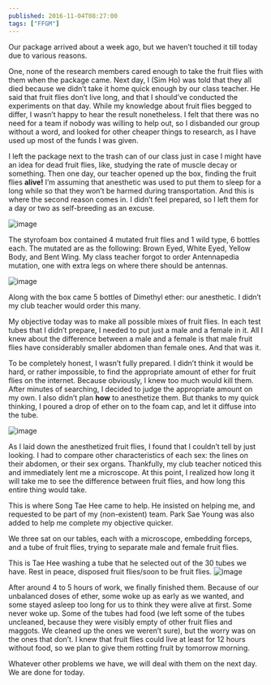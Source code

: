 ```yaml
---
published: 2016-11-04T08:27:00
tags: ["FFGM"]
---
```


Our package arrived about a week ago, but we haven’t touched it till today due to various reasons.

One, none of the research members cared enough to take the fruit flies with them when the package came. Next day, I (Sim Ho) was told that they all died because we didn’t take it home quick enough by our class teacher. He said that fruit flies don’t live long, and that I should’ve conducted the experiments on that day. While my knowledge about fruit flies begged to differ, I wasn’t happy to hear the result nonetheless. I felt that there was no need for a team if nobody was willing to help out, so I disbanded our group without a word, and looked for other cheaper things to research, as I have used up most of the funds I was given.

I left the package next to the trash can of our class just in case I might have an idea for dead fruit flies, like, studying the rate of muscle decay or something. Then one day, our teacher opened up the box, finding the fruit flies **alive!** I’m assuming that anesthetic was used to put them to sleep for a long while so that they won’t be harmed during transportation. And this is where the second reason comes in. I didn’t feel prepared, so I left them for a day or two as self-breeding as an excuse.

![image](https://64.media.tumblr.com/3080d82bd8ebc9c8492996598c40d985/tumblr_inline_oh7frlCrFP1ryo8a8_540.jpg)

The styrofoam box contained 4 mutated fruit flies and 1 wild type, 6 bottles each. The mutated are as the following: Brown Eyed, White Eyed, Yellow Body, and Bent Wing. My class teacher forgot to order Antennapedia mutation, one with extra legs on where there should be antennas.

![image](https://64.media.tumblr.com/90b3c13e80c1344534c37b8d98ff8148/tumblr_inline_oh7fsfjnaM1ryo8a8_540.jpg)

Along with the box came 5 bottles of Dimethyl ether: our anesthetic. I didn’t my club teacher would order this many.

My objective today was to make all possible mixes of fruit flies. In each test tubes that I didn’t prepare, I needed to put just a male and a female in it. All I knew about the difference between a male and a female is that male fruit flies have considerably smaller abdomen than female ones. And that was it.

To be completely honest, I wasn’t fully prepared. I didn’t think it would be hard, or rather impossible, to find the appropriate amount of ether for fruit flies on the internet. Because obviously, I knew too much would kill them. After minutes of searching, I decided to judge the appropriate amount on my own. I also didn’t plan **how** to anesthetize them. But thanks to my quick thinking, I poured a drop of ether on to the foam cap, and let it diffuse into the tube.

![image](https://64.media.tumblr.com/0a85478b62e266ca2abaf8e90392439b/tumblr_inline_oh7g67SDp31ryo8a8_540.jpg)

As I laid down the anesthetized fruit flies, I found that I couldn’t tell by just looking. I had to compare other characteristics of each sex: the lines on their abdomen, or their sex organs. Thankfully, my club teacher noticed this and immediately lent me a microscope. At this point, I realized how long it will take me to see the difference between fruit flies, and how long this entire thing would take.

This is where Song Tae Hee came to help. He insisted on helping me, and requested to be part of my (non-existent) team. Park Sae Young was also added to help me complete my objective quicker.

We three sat on our tables, each with a microscope, embedding forceps, and a tube of fruit flies, trying to separate male and female fruit flies.

This is Tae Hee washing a tube that he selected out of the 30 tubes we have. Rest in peace, disposed fruit flies/soon to be fruit flies.
![image](https://64.media.tumblr.com/4522702947d153886f6340d4dcd19d05/tumblr_inline_oh7gh0ZN6V1ryo8a8_540.jpg)

After around 4 to 5 hours of work, we finally finished them. Because of our unbalanced doses of ether, some woke up as early as we wanted, and some stayed asleep too long for us to think they were alive at first. Some never woke up. Some of the tubes had food (we left some of the tubes uncleaned, because they were visibly empty of other fruit flies and maggots. We cleaned up the ones we weren’t sure), but the worry was on the ones that don’t. I knew that fruit flies could live at least for 12 hours without food, so we plan to give them rotting fruit by tomorrow morning. 

Whatever other problems we have, we will deal with them on the next day. We are done for today.
